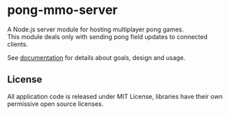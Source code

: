 pong-mmo-server
==========================

A Node.js server module for hosting multiplayer pong games.  
This module deals only with sending pong field updates to connected clients.  


See [documentation](https://github.com/bestander/pong-mmo-www/tree/master/documentation) for details about goals, design and usage.



License
----------
All application code is released under MIT License, libraries have their own permissive open source licenses.